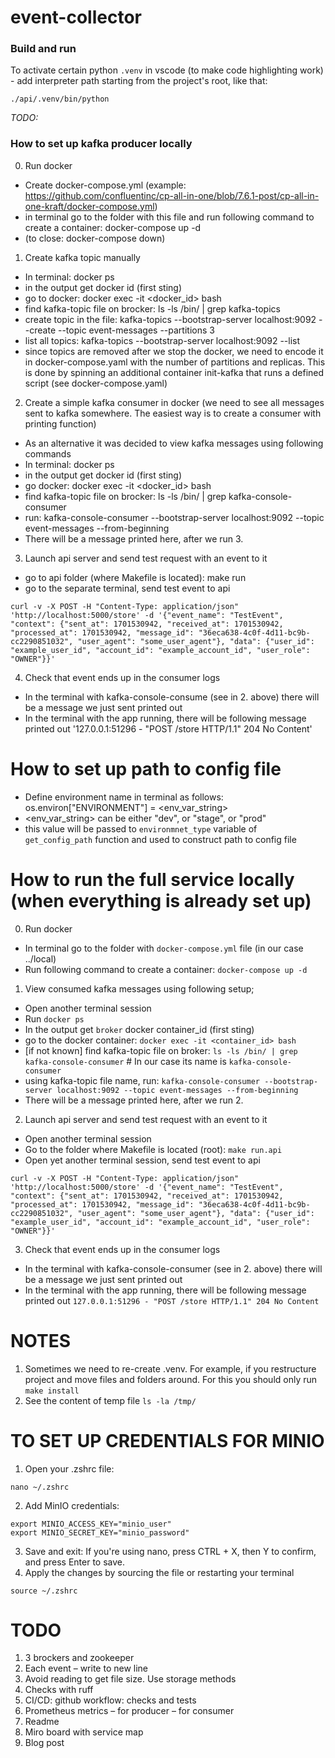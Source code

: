 # event-collector  

### Build and run  

To activate certain python `.venv` in vscode (to make code highlighting work) - add interpreter path starting from the project's root, like that:  
```shell
./api/.venv/bin/python
```  

*TODO:*



### How to set up kafka producer locally
0. Run docker
* Create docker-compose.yml (example: https://github.com/confluentinc/cp-all-in-one/blob/7.6.1-post/cp-all-in-one-kraft/docker-compose.yml)
* in terminal go to the folder with this file and run following command to create a container: docker-compose up -d
* (to close: docker-compose down)
 
1. Create kafka topic manually
* In terminal: docker ps 
* in the output get docker id (first sting)
* go to docker: docker exec -it <docker_id> bash
* find kafka-topic file on brocker: ls -ls /bin/ | grep kafka-topics
* create topic in the file: kafka-topics --bootstrap-server localhost:9092 --create --topic event-messages --partitions 3
* list all topics: kafka-topics --bootstrap-server localhost:9092 --list
* since topics are removed after we stop the docker, we need to encode it in docker-compose.yaml with the number of partitions and replicas. This is done by spinning an additional container init-kafka that runs a defined script (see docker-compose.yaml)


2. Create a simple kafka consumer in docker (we need to see all messages sent to kafka somewhere. The easiest way is to create a consumer with printing function)
* As an alternative it was decided to view kafka messages using following commands
* In terminal: docker ps 
* in the output get docker id (first sting)
* go docker: docker exec -it <docker_id> bash
* find kafka-topic file on brocker: ls -ls /bin/ | grep kafka-console-consumer
* run: kafka-console-consumer --bootstrap-server localhost:9092 --topic event-messages --from-beginning
* There will be a message printed here, after we run 3.


3. Launch api server and send test request with an event to it
* go to api folder (where Makefile is located): make run
* go to the separate terminal, send test event to api
```shell
curl -v -X POST -H "Content-Type: application/json" 'http://localhost:5000/store' -d '{"event_name": "TestEvent", "context": {"sent_at": 1701530942, "received_at": 1701530942, "processed_at": 1701530942, "message_id": "36eca638-4c0f-4d11-bc9b-cc2290851032", "user_agent": "some_user_agent"}, "data": {"user_id": "example_user_id", "account_id": "example_account_id", "user_role": "OWNER"}}'
```  

4. Check that event ends up in the consumer logs
* In the terminal with kafka-console-consume (see in 2. above) there will be a message we just sent printed out
* In the terminal with the app running, there will be following message printed out '127.0.0.1:51296 - "POST /store HTTP/1.1" 204 No Content'

# How to set up path to config file
* Define environment name in terminal as follows: os.environ["ENVIRONMENT"] = <env_var_string>
* <env_var_string> can be either "dev", or "stage", or "prod"
* this value will be passed to `environmnet_type` variable of `get_config_path` function and used to construct path to config file

# How to run the full service locally (when everything is already set up)
0. Run docker
* In terminal go to the folder with `docker-compose.yml` file (in our case ../local)
* Run following command to create a container: `docker-compose up -d`

1. View consumed kafka messages using following setup;
* Open another terminal session
* Run `docker ps`
* In the output get `broker` docker container_id (first sting)
* go to the docker container: `docker exec -it <container_id> bash`
* [if not known] find kafka-topic file on broker: `ls -ls /bin/ | grep kafka-console-consumer` # In our case its name is `kafka-console-consumer`
* using kafka-topic file name, run: `kafka-console-consumer --bootstrap-server localhost:9092 --topic event-messages --from-beginning`
* There will be a message printed here, after we run 2.

2. Launch api server and send test request with an event to it
* Open another terminal session
* Go to the folder where Makefile is located (root): `make run.api`
* Open yet another terminal session, send test event to api
```shell
curl -v -X POST -H "Content-Type: application/json" 'http://localhost:5000/store' -d '{"event_name": "TestEvent", "context": {"sent_at": 1701530942, "received_at": 1701530942, "processed_at": 1701530942, "message_id": "36eca638-4c0f-4d11-bc9b-cc2290851032", "user_agent": "some_user_agent"}, "data": {"user_id": "example_user_id", "account_id": "example_account_id", "user_role": "OWNER"}}'
```  

3. Check that event ends up in the consumer logs
* In the terminal with kafka-console-consumer (see in 2. above) there will be a message we just sent printed out
* In the terminal with the app running, there will be following message printed out `127.0.0.1:51296 - "POST /store HTTP/1.1" 204 No Content`


# NOTES
1. Sometimes we need to re-create .venv. For example, if you restructure project and move files and folders around. For this you should only run `make install`
2. See the content of temp file `ls -la /tmp/`


# TO SET UP CREDENTIALS FOR MINIO 
1. Open your .zshrc file:
```
nano ~/.zshrc
```
2. Add MinIO credentials:
```
export MINIO_ACCESS_KEY="minio_user"
export MINIO_SECRET_KEY="minio_password"
```
3. Save and exit: If you're using nano, press CTRL + X, then Y to confirm, and press Enter to save.
4. Apply the changes by sourcing the file or restarting your terminal
```
source ~/.zshrc
```

# TODO
1. 3 brockers and zookeeper
2. Each event – write to new line
2. Avoid reading to get file size. Use storage methods
2. Checks with ruff
3. CI/CD: github workflow: checks and tests
4. Prometheus metrics
– for producer
– for consumer
5. Readme
6. Miro board with service map
7. Blog post